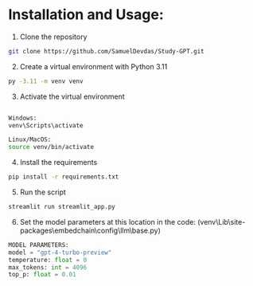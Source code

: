 # Installation and Usage:

1. Clone the repository

```bash
git clone https://github.com/SamuelDevdas/Study-GPT.git
```

2. Create a virtual environment with Python 3.11

```bash
py -3.11 -m venv venv
```

3. Activate the virtual environment

```bash

Windows:
venv\Scripts\activate

Linux/MacOS:
source venv/bin/activate

```

4. Install the requirements

```bash
pip install -r requirements.txt
```

5. Run the script

```bash
streamlit run streamlit_app.py
```


6. Set the model parameters at this location in the code: (venv\Lib\site-packages\embedchain\config\llm\base.py)

```python
MODEL PARAMETERS:
model = "gpt-4-turbo-preview"
temperature: float = 0
max_tokens: int = 4096
top_p: float = 0.01

```